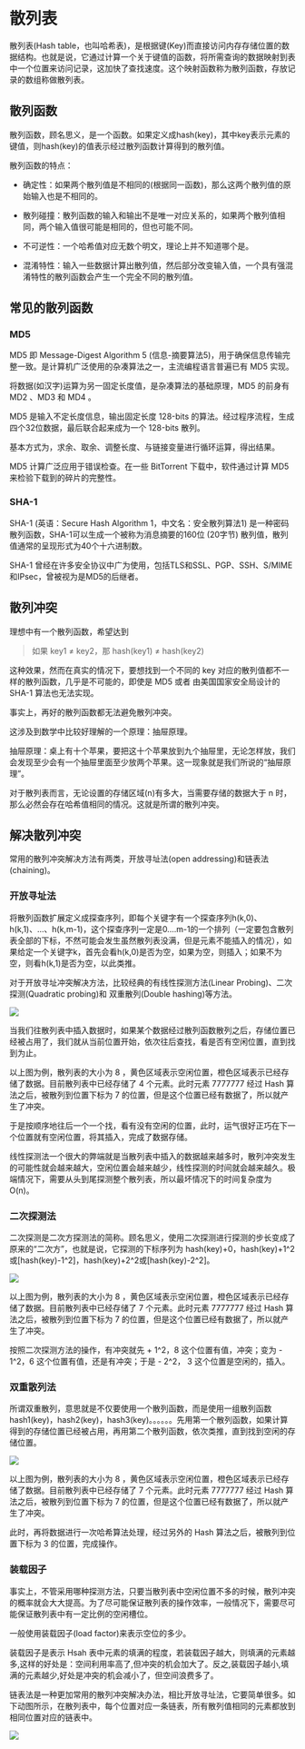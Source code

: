 # 散列表

散列表(Hash table，也叫哈希表)，是根据键(Key)而直接访问内存存储位置的数据结构。也就是说，它通过计算一个关于键值的函数，将所需查询的数据映射到表中一个位置来访问记录，这加快了查找速度。这个映射函数称为散列函数，存放记录的数组称做散列表。

## 散列函数

散列函数，顾名思义，是一个函数。如果定义成hash(key)，其中key表示元素的键值，则hash(key)的值表示经过散列函数计算得到的散列值。

散列函数的特点：

- 确定性：如果两个散列值是不相同的(根据同一函数)，那么这两个散列值的原始输入也是不相同的。

- 散列碰撞：散列函数的输入和输出不是唯一对应关系的，如果两个散列值相同，两个输入值很可能是相同的，但也可能不同。

- 不可逆性：一个哈希值对应无数个明文，理论上并不知道哪个是。

- 混淆特性：输入一些数据计算出散列值，然后部分改变输入值，一个具有强混淆特性的散列函数会产生一个完全不同的散列值。

## 常见的散列函数

### MD5

MD5 即 Message-Digest Algorithm 5 (信息-摘要算法5)，用于确保信息传输完整一致。是计算机广泛使用的杂凑算法之一，主流编程语言普遍已有 MD5 实现。

将数据(如汉字)运算为另一固定长度值，是杂凑算法的基础原理，MD5 的前身有 MD2 、MD3 和 MD4 。

MD5 是输入不定长度信息，输出固定长度 128-bits 的算法。经过程序流程，生成四个32位数据，最后联合起来成为一个 128-bits 散列。

基本方式为，求余、取余、调整长度、与链接变量进行循环运算，得出结果。

MD5 计算广泛应用于错误检查。在一些 BitTorrent 下载中，软件通过计算 MD5 来检验下载到的碎片的完整性。

### SHA-1

SHA-1 (英语：Secure Hash Algorithm 1，中文名：安全散列算法1) 是一种密码散列函数，SHA-1可以生成一个被称为消息摘要的160位 (20字节) 散列值，散列值通常的呈现形式为40个十六进制数。

SHA-1 曾经在许多安全协议中广为使用，包括TLS和SSL、PGP、SSH、S/MIME和IPsec，曾被视为是MD5的后继者。

## 散列冲突

理想中有一个散列函数，希望达到

> 如果 key1 ≠ key2，那 hash(key1) ≠ hash(key2)

这种效果，然而在真实的情况下，要想找到一个不同的 key 对应的散列值都不一样的散列函数，几乎是不可能的，即使是 MD5 或者 由美国国家安全局设计的 SHA-1 算法也无法实现。

事实上，再好的散列函数都无法避免散列冲突。

这涉及到数学中比较好理解的一个原理：抽屉原理。

抽屉原理：桌上有十个苹果，要把这十个苹果放到九个抽屉里，无论怎样放，我们会发现至少会有一个抽屉里面至少放两个苹果。这一现象就是我们所说的“抽屉原理”。

对于散列表而言，无论设置的存储区域(n)有多大，当需要存储的数据大于 n 时，那么必然会存在哈希值相同的情况。这就是所谓的散列冲突。

## 解决散列冲突

常用的散列冲突解决方法有两类，开放寻址法(open addressing)和链表法(chaining)。

### 开放寻址法

将散列函数扩展定义成探查序列，即每个关键字有一个探查序列h(k,0)、h(k,1)、...、h(k,m-1)，这个探查序列一定是0....m-1的一个排列（一定要包含散列表全部的下标，不然可能会发生虽然散列表没满，但是元素不能插入的情况），如果给定一个关键字k，首先会看h(k,0)是否为空，如果为空，则插入；如果不为空，则看h(k,1)是否为空，以此类推。

对于开放寻址冲突解决方法，比较经典的有线性探测方法(Linear Probing)、二次探测(Quadratic probing)和 双重散列(Double hashing)等方法。

![](../assets/02d41e5327c314ce9db19e5d6becdd61_1.png)

当我们往散列表中插入数据时，如果某个数据经过散列函数散列之后，存储位置已经被占用了，我们就从当前位置开始，依次往后查找，看是否有空闲位置，直到找到为止。

以上图为例，散列表的大小为 8 ，黄色区域表示空闲位置，橙色区域表示已经存储了数据。目前散列表中已经存储了 4 个元素。此时元素 7777777  经过 Hash 算法之后，被散列到位置下标为 7 的位置，但是这个位置已经有数据了，所以就产生了冲突。

于是按顺序地往后一个一个找，看有没有空闲的位置，此时，运气很好正巧在下一个位置就有空闲位置，将其插入，完成了数据存储。

线性探测法一个很大的弊端就是当散列表中插入的数据越来越多时，散列冲突发生的可能性就会越来越大，空闲位置会越来越少，线性探测的时间就会越来越久。极端情况下，需要从头到尾探测整个散列表，所以最坏情况下的时间复杂度为 O(n)。

### 二次探测法

二次探测是二次方探测法的简称。顾名思义，使用二次探测进行探测的步长变成了原来的“二次方”，也就是说，它探测的下标序列为 hash(key)+0，hash(key)+1^2或[hash(key)-1^2]，hash(key)+2^2或[hash(key)-2^2]。

![](../assets/02d41e5327c314ce9db19e5d6becdd61_2.png)

以上图为例，散列表的大小为 8 ，黄色区域表示空闲位置，橙色区域表示已经存储了数据。目前散列表中已经存储了 7 个元素。此时元素 7777777  经过 Hash 算法之后，被散列到位置下标为 7 的位置，但是这个位置已经有数据了，所以就产生了冲突。

按照二次探测方法的操作，有冲突就先 + 1^2，8 这个位置有值，冲突；变为 - 1^2，6 这个位置有值，还是有冲突；于是 - 2^2， 3 这个位置是空闲的，插入。

### 双重散列法

所谓双重散列，意思就是不仅要使用一个散列函数，而是使用一组散列函数 hash1(key)，hash2(key)，hash3(key)。。。。。。先用第一个散列函数，如果计算得到的存储位置已经被占用，再用第二个散列函数，依次类推，直到找到空闲的存储位置。

![](../assets/02d41e5327c314ce9db19e5d6becdd61_3.png)

以上图为例，散列表的大小为 8 ，黄色区域表示空闲位置，橙色区域表示已经存储了数据。目前散列表中已经存储了 7 个元素。此时元素 7777777  经过 Hash 算法之后，被散列到位置下标为 7 的位置，但是这个位置已经有数据了，所以就产生了冲突。

此时，再将数据进行一次哈希算法处理，经过另外的 Hash 算法之后，被散列到位置下标为 3 的位置，完成操作。

### 装载因子

事实上，不管采用哪种探测方法，只要当散列表中空闲位置不多的时候，散列冲突的概率就会大大提高。为了尽可能保证散列表的操作效率，一般情况下，需要尽可能保证散列表中有一定比例的空闲槽位。

一般使用装载因子(load factor)来表示空位的多少。

装载因子是表示 Hsah 表中元素的填满的程度，若装载因子越大，则填满的元素越多,这样的好处是：空间利用率高了,但冲突的机会加大了。反之,装载因子越小,填满的元素越少,好处是冲突的机会减小了，但空间浪费多了。

链表法是一种更加常用的散列冲突解决办法，相比开放寻址法，它要简单很多。如下动图所示，在散列表中，每个位置对应一条链表，所有散列值相同的元素都放到相同位置对应的链表中。

![](../assets/02d41e5327c314ce9db19e5d6becdd61_4.png)

